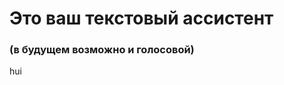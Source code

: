 <h1>Это ваш текстовый ассистент</h1>
<h3>(в будущем возможно и голосовой)</h3>


[Denchickfun github]: https://github.com/cursedriver13

hui
